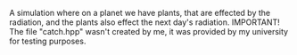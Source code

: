 A simulation where on a planet we have plants, that are effected by the radiation, and the plants also effect the next day's radiation.
IMPORTANT! The file "catch.hpp" wasn't created by me, it was provided by my university for testing purposes.
